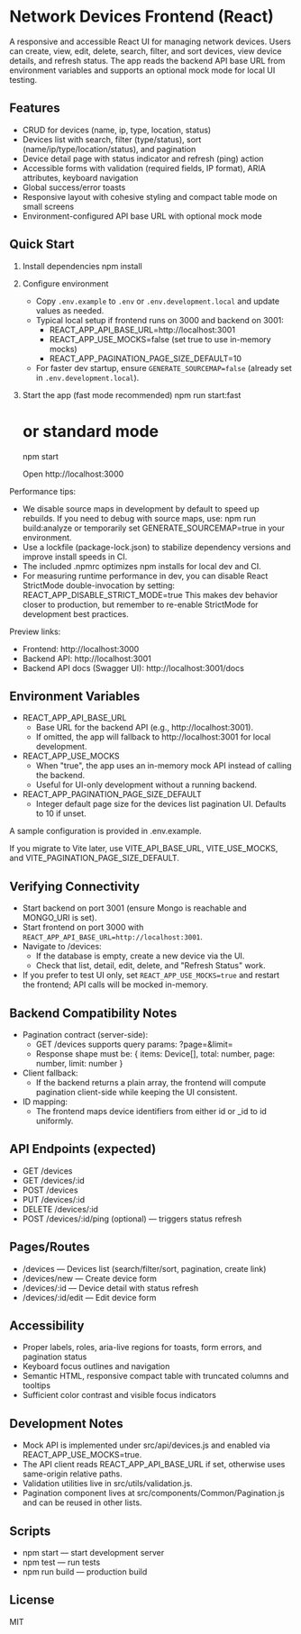 # Network Devices Frontend (React)

A responsive and accessible React UI for managing network devices. Users can create, view, edit, delete, search, filter, and sort devices, view device details, and refresh status. The app reads the backend API base URL from environment variables and supports an optional mock mode for local UI testing.

## Features

- CRUD for devices (name, ip, type, location, status)
- Devices list with search, filter (type/status), sort (name/ip/type/location/status), and pagination
- Device detail page with status indicator and refresh (ping) action
- Accessible forms with validation (required fields, IP format), ARIA attributes, keyboard navigation
- Global success/error toasts
- Responsive layout with cohesive styling and compact table mode on small screens
- Environment-configured API base URL with optional mock mode

## Quick Start

1. Install dependencies
   npm install

2. Configure environment
   - Copy `.env.example` to `.env` or `.env.development.local` and update values as needed.
   - Typical local setup if frontend runs on 3000 and backend on 3001:
     - REACT_APP_API_BASE_URL=http://localhost:3001
     - REACT_APP_USE_MOCKS=false (set true to use in-memory mocks)
     - REACT_APP_PAGINATION_PAGE_SIZE_DEFAULT=10
   - For faster dev startup, ensure `GENERATE_SOURCEMAP=false` (already set in `.env.development.local`).

3. Start the app (fast mode recommended)
   npm run start:fast
   # or standard mode
   npm start

   Open http://localhost:3000

Performance tips:
- We disable source maps in development by default to speed up rebuilds. If you need to debug with source maps, use:
  npm run build:analyze
  or temporarily set GENERATE_SOURCEMAP=true in your environment.
- Use a lockfile (package-lock.json) to stabilize dependency versions and improve install speeds in CI.
- The included .npmrc optimizes npm installs for local dev and CI.
- For measuring runtime performance in dev, you can disable React StrictMode double-invocation by setting:
  REACT_APP_DISABLE_STRICT_MODE=true
  This makes dev behavior closer to production, but remember to re-enable StrictMode for development best practices.

Preview links:
- Frontend: http://localhost:3000
- Backend API: http://localhost:3001
- Backend API docs (Swagger UI): http://localhost:3001/docs

## Environment Variables

- REACT_APP_API_BASE_URL
  - Base URL for the backend API (e.g., http://localhost:3001).
  - If omitted, the app will fallback to http://localhost:3001 for local development.
- REACT_APP_USE_MOCKS
  - When "true", the app uses an in-memory mock API instead of calling the backend.
  - Useful for UI-only development without a running backend.
- REACT_APP_PAGINATION_PAGE_SIZE_DEFAULT
  - Integer default page size for the devices list pagination UI. Defaults to 10 if unset.

A sample configuration is provided in .env.example.

If you migrate to Vite later, use VITE_API_BASE_URL, VITE_USE_MOCKS, and VITE_PAGINATION_PAGE_SIZE_DEFAULT.

## Verifying Connectivity

- Start backend on port 3001 (ensure Mongo is reachable and MONGO_URI is set).
- Start frontend on port 3000 with `REACT_APP_API_BASE_URL=http://localhost:3001`.
- Navigate to /devices:
  - If the database is empty, create a new device via the UI.
  - Check that list, detail, edit, delete, and "Refresh Status" work.
- If you prefer to test UI only, set `REACT_APP_USE_MOCKS=true` and restart the frontend; API calls will be mocked in-memory.

## Backend Compatibility Notes

- Pagination contract (server-side):
  - GET /devices supports query params: ?page=<int>&limit=<int>
  - Response shape must be:
    { items: Device[], total: number, page: number, limit: number }
- Client fallback:
  - If the backend returns a plain array, the frontend will compute pagination client-side while keeping the UI consistent.
- ID mapping:
  - The frontend maps device identifiers from either id or _id to id uniformly.

## API Endpoints (expected)

- GET /devices
- GET /devices/:id
- POST /devices
- PUT /devices/:id
- DELETE /devices/:id
- POST /devices/:id/ping (optional) — triggers status refresh

## Pages/Routes

- /devices — Devices list (search/filter/sort, pagination, create link)
- /devices/new — Create device form
- /devices/:id — Device detail with status refresh
- /devices/:id/edit — Edit device form

## Accessibility

- Proper labels, roles, aria-live regions for toasts, form errors, and pagination status
- Keyboard focus outlines and navigation
- Semantic HTML, responsive compact table with truncated columns and tooltips
- Sufficient color contrast and visible focus indicators

## Development Notes

- Mock API is implemented under src/api/devices.js and enabled via REACT_APP_USE_MOCKS=true.
- The API client reads REACT_APP_API_BASE_URL if set, otherwise uses same-origin relative paths.
- Validation utilities live in src/utils/validation.js.
- Pagination component lives at src/components/Common/Pagination.js and can be reused in other lists.

## Scripts

- npm start — start development server
- npm test — run tests
- npm run build — production build

## License

MIT
